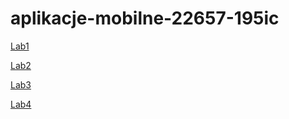 # aplikacje-mobilne-22657-195ic  

[Lab1](https://github.com/bchanowski/aplikacje-mobilne-22657-195ic/tree/main/lab1)  

[Lab2](https://github.com/bchanowski/aplikacje-mobilne-22657-195ic/tree/main/lab2)  

[Lab3](https://github.com/bchanowski/aplikacje-mobilne-22657-195ic/tree/main/lab3)  

[Lab4](https://github.com/bchanowski/aplikacje-mobilne-22657-195ic/tree/main/lab4)  

